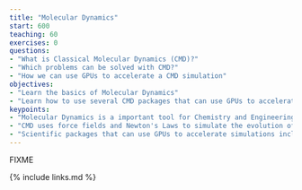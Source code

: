 ```yaml
---
title: "Molecular Dynamics"
start: 600
teaching: 60
exercises: 0
questions:
- "What is Classical Molecular Dynamics (CMD)?"
- "Which problems can be solved with CMD?"
- "How we can use GPUs to accelerate a CMD simulation"
objectives:
- "Learn the basics of Molecular Dynamics"
- "Learn how to use several CMD packages that can use GPUs to accelerate simulations"
keypoints:
- "Molecular Dynamics is a important tool for Chemistry and Engineering"
- "CMD uses force fields and Newton's Laws to simulate the evolution of a system of interacting particules"
- "Scientific packages that can use GPUs to accelerate simulations include Gromacs, LAMMPS, NAMD, and Amber"
---
```

FIXME

{% include links.md %}

